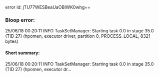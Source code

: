 error id: jTU77WESBeaUaOBIWK0whg==
### Bloop error:

25/06/18 00:20:11 INFO TaskSetManager: Starting task 0.0 in stage 35.0 (TID 27) (hpomen, executor driver, partition 0, PROCESS_LOCAL, 8321 bytes)
#### Short summary: 

25/06/18 00:20:11 INFO TaskSetManager: Starting task 0.0 in stage 35.0 (TID 27) (hpomen, executor dr...